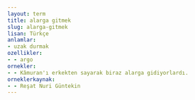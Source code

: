 ```yaml
---
layout: term
title: alarga gitmek
slug: alarga-gitmek
lisan: Türkçe
anlamlar:
- uzak durmak
ozellikler:
- - argo
ornekler:
- - Kâmuran'ı erkekten sayarak biraz alarga gidiyorlardı.
orneklerkaynak:
- - Reşat Nuri Güntekin
---
```

